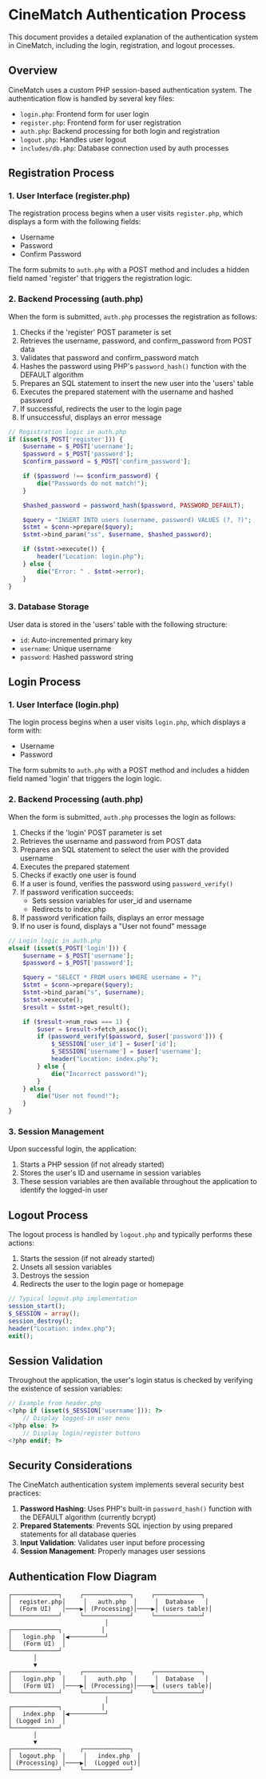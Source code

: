 # CineMatch Authentication Process

This document provides a detailed explanation of the authentication system in CineMatch, including the login, registration, and logout processes.

## Overview

CineMatch uses a custom PHP session-based authentication system. The authentication flow is handled by several key files:

- `login.php`: Frontend form for user login
- `register.php`: Frontend form for user registration
- `auth.php`: Backend processing for both login and registration
- `logout.php`: Handles user logout
- `includes/db.php`: Database connection used by auth processes

## Registration Process

### 1. User Interface (register.php)

The registration process begins when a user visits `register.php`, which displays a form with the following fields:
- Username
- Password
- Confirm Password

The form submits to `auth.php` with a POST method and includes a hidden field named 'register' that triggers the registration logic.

### 2. Backend Processing (auth.php)

When the form is submitted, `auth.php` processes the registration as follows:

1. Checks if the 'register' POST parameter is set
2. Retrieves the username, password, and confirm_password from POST data
3. Validates that password and confirm_password match
4. Hashes the password using PHP's `password_hash()` function with the DEFAULT algorithm
5. Prepares an SQL statement to insert the new user into the 'users' table
6. Executes the prepared statement with the username and hashed password
7. If successful, redirects the user to the login page
8. If unsuccessful, displays an error message

```php
// Registration logic in auth.php
if (isset($_POST['register'])) {
    $username = $_POST['username'];
    $password = $_POST['password'];
    $confirm_password = $_POST['confirm_password'];

    if ($password !== $confirm_password) {
        die("Passwords do not match!");
    }

    $hashed_password = password_hash($password, PASSWORD_DEFAULT);

    $query = "INSERT INTO users (username, password) VALUES (?, ?)";
    $stmt = $conn->prepare($query);
    $stmt->bind_param("ss", $username, $hashed_password);

    if ($stmt->execute()) {
        header("Location: login.php");
    } else {
        die("Error: " . $stmt->error);
    }
}
```

### 3. Database Storage

User data is stored in the 'users' table with the following structure:
- `id`: Auto-incremented primary key
- `username`: Unique username
- `password`: Hashed password string

## Login Process

### 1. User Interface (login.php)

The login process begins when a user visits `login.php`, which displays a form with:
- Username
- Password

The form submits to `auth.php` with a POST method and includes a hidden field named 'login' that triggers the login logic.

### 2. Backend Processing (auth.php)

When the form is submitted, `auth.php` processes the login as follows:

1. Checks if the 'login' POST parameter is set
2. Retrieves the username and password from POST data
3. Prepares an SQL statement to select the user with the provided username
4. Executes the prepared statement
5. Checks if exactly one user is found
6. If a user is found, verifies the password using `password_verify()`
7. If password verification succeeds:
   - Sets session variables for user_id and username
   - Redirects to index.php
8. If password verification fails, displays an error message
9. If no user is found, displays a "User not found" message

```php
// Login logic in auth.php
elseif (isset($_POST['login'])) {
    $username = $_POST['username'];
    $password = $_POST['password'];

    $query = "SELECT * FROM users WHERE username = ?";
    $stmt = $conn->prepare($query);
    $stmt->bind_param("s", $username);
    $stmt->execute();
    $result = $stmt->get_result();

    if ($result->num_rows === 1) {
        $user = $result->fetch_assoc();
        if (password_verify($password, $user['password'])) {
            $_SESSION['user_id'] = $user['id'];
            $_SESSION['username'] = $user['username'];
            header("Location: index.php");
        } else {
            die("Incorrect password!");
        }
    } else {
        die("User not found!");
    }
}
```

### 3. Session Management

Upon successful login, the application:
1. Starts a PHP session (if not already started)
2. Stores the user's ID and username in session variables
3. These session variables are then available throughout the application to identify the logged-in user

## Logout Process

The logout process is handled by `logout.php` and typically performs these actions:

1. Starts the session (if not already started)
2. Unsets all session variables
3. Destroys the session
4. Redirects the user to the login page or homepage

```php
// Typical logout.php implementation
session_start();
$_SESSION = array();
session_destroy();
header("Location: index.php");
exit();
```

## Session Validation

Throughout the application, the user's login status is checked by verifying the existence of session variables:

```php
// Example from header.php
<?php if (isset($_SESSION['username'])): ?>
    // Display logged-in user menu
<?php else: ?>
    // Display login/register buttons
<?php endif; ?>
```

## Security Considerations

The CineMatch authentication system implements several security best practices:

1. **Password Hashing**: Uses PHP's built-in `password_hash()` function with the DEFAULT algorithm (currently bcrypt)
2. **Prepared Statements**: Prevents SQL injection by using prepared statements for all database queries
3. **Input Validation**: Validates user input before processing
4. **Session Management**: Properly manages user sessions

## Authentication Flow Diagram

```
┌─────────────┐     ┌─────────────┐     ┌─────────────┐
│  register.php│     │   auth.php  │     │  Database   │
│  (Form UI)   │────▶│ (Processing)│────▶│ (users table)│
└─────────────┘     └─────────────┘     └─────────────┘
                           │
┌─────────────┐           │
│   login.php  │◀──────────┘
│   (Form UI)  │
└─────────────┘
       │
       ▼
┌─────────────┐     ┌─────────────┐     ┌─────────────┐
│   login.php  │     │   auth.php  │     │  Database   │
│   (Form UI)  │────▶│ (Processing)│────▶│ (users table)│
└─────────────┘     └─────────────┘     └─────────────┘
                           │
┌─────────────┐           │
│   index.php  │◀──────────┘
│ (Logged in)  │
└─────────────┘
       │
       ▼
┌─────────────┐     ┌─────────────┐
│  logout.php  │     │   index.php  │
│ (Processing) │────▶│  (Logged out)│
└─────────────┘     └─────────────┘
```